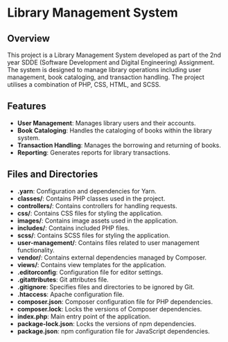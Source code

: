 # Library Management System

## Overview

This project is a Library Management System developed as part of the 2nd year SDDE (Software Development and Digital Engineering) Assignment. The system is designed to manage library operations including user management, book cataloging, and transaction handling. The project utilises a combination of PHP, CSS, HTML, and SCSS.

## Features

- **User Management**: Manages library users and their accounts.
- **Book Cataloging**: Handles the cataloging of books within the library system.
- **Transaction Handling**: Manages the borrowing and returning of books.
- **Reporting**: Generates reports for library transactions.

## Files and Directories

- **.yarn**: Configuration and dependencies for Yarn.
- **classes/**: Contains PHP classes used in the project.
- **controllers/**: Contains controllers for handling requests.
- **css/**: Contains CSS files for styling the application.
- **images/**: Contains image assets used in the application.
- **includes/**: Contains included PHP files.
- **scss/**: Contains SCSS files for styling the application.
- **user-management/**: Contains files related to user management functionality.
- **vendor/**: Contains external dependencies managed by Composer.
- **views/**: Contains view templates for the application.
- **.editorconfig**: Configuration file for editor settings.
- **.gitattributes**: Git attributes file.
- **.gitignore**: Specifies files and directories to be ignored by Git.
- **.htaccess**: Apache configuration file.
- **composer.json**: Composer configuration file for PHP dependencies.
- **composer.lock**: Locks the versions of Composer dependencies.
- **index.php**: Main entry point of the application.
- **package-lock.json**: Locks the versions of npm dependencies.
- **package.json**: npm configuration file for JavaScript dependencies.
